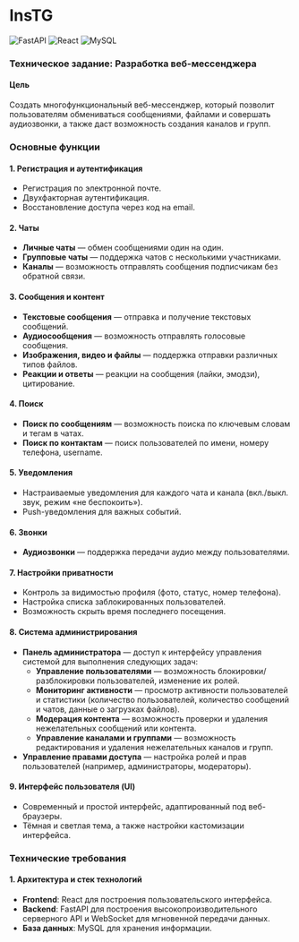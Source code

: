 # InsTG

![FastAPI](https://img.shields.io/badge/FastAPI-005571?style=for-the-badge&logo=fastapi) ![React](https://img.shields.io/badge/react-%2320232a.svg?style=for-the-badge&logo=react&logoColor=%2361DAFB) ![MySQL](https://img.shields.io/badge/MySQL-4479A1?style=for-the-badge&logo=mysql&logoColor=white)

### Техническое задание: Разработка веб-мессенджера

#### Цель
Создать многофункциональный веб-мессенджер, который позволит пользователям обмениваться сообщениями, файлами и совершать аудиозвонки, а также даст возможность создания каналов и групп.

### Основные функции

#### 1. **Регистрация и аутентификация**
   - Регистрация по электронной почте.
   - Двухфакторная аутентификация.
   - Восстановление доступа через код на email.

#### 2. **Чаты**
   - **Личные чаты** — обмен сообщениями один на один.
   - **Групповые чаты** — поддержка чатов с несколькими участниками.
   - **Каналы** — возможность отправлять сообщения подписчикам без обратной связи.

#### 3. **Сообщения и контент**
   - **Текстовые сообщения** — отправка и получение текстовых сообщений.
   - **Аудиосообщения** — возможность отправлять голосовые сообщения.
   - **Изображения, видео и файлы** — поддержка отправки различных типов файлов.
   - **Реакции и ответы** — реакции на сообщения (лайки, эмодзи), цитирование.

#### 4. **Поиск**
   - **Поиск по сообщениям** — возможность поиска по ключевым словам и тегам в чатах.
   - **Поиск по контактам** — поиск пользователей по имени, номеру телефона, username.

#### 5. **Уведомления**
   - Настраиваемые уведомления для каждого чата и канала (вкл./выкл. звук, режим «не беспокоить»).
   - Push-уведомления для важных событий.

#### 6. **Звонки**
   - **Аудиозвонки** — поддержка передачи аудио между пользователями.

#### 7. **Настройки приватности**
   - Контроль за видимостью профиля (фото, статус, номер телефона).
   - Настройка списка заблокированных пользователей.
   - Возможность скрыть время последнего посещения.

#### 8. **Система администрирования**
   - **Панель администратора** — доступ к интерфейсу управления системой для выполнения следующих задач:
     - **Управление пользователями** — возможность блокировки/разблокировки пользователей, изменение их ролей.
     - **Мониторинг активности** — просмотр активности пользователей и статистики (количество пользователей, количество сообщений и чатов, данные о загрузках файлов).
     - **Модерация контента** — возможность проверки и удаления нежелательных сообщений или контента.
     - **Управление каналами и группами** — возможность редактирования и удаления нежелательных каналов и групп.
   - **Управление правами доступа** — настройка ролей и прав пользователей (например, администраторы, модераторы).

#### 9. **Интерфейс пользователя (UI)**
   - Современный и простой интерфейс, адаптированный под веб-браузеры.
   - Тёмная и светлая тема, а также настройки кастомизации интерфейса.

### Технические требования

#### 1. **Архитектура и стек технологий**
   - **Frontend**: React для построения пользовательского интерфейса.
   - **Backend**: FastAPI для построения высокопроизводительного серверного API и WebSocket для мгновенной передачи данных.
   - **База данных**: MySQL для хранения информации.
